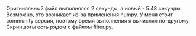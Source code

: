 Оригинальный файл выполнялся 2 секунды, а новый - 5.48 секунды. Возможно, это возникает из-за применения numpy.
У меня стоит community версия, поэтому время выполнения я вычислял по-другому. Скриншоты есть рядом с файлом filter.py.
